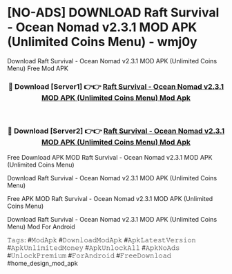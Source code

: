 # [NO-ADS] DOWNLOAD Raft Survival - Ocean Nomad v2.3.1 MOD APK (Unlimited Coins Menu) - wmj0y
Download Raft Survival - Ocean Nomad v2.3.1 MOD APK (Unlimited Coins Menu) Free Mod APK

<div align="center">
<h3>🔴 Download [Server1] 👉👉 <a href="https://apk-comot.site?title=Raft_Survival_-_Ocean_Nomad_v2.3.1_MOD_APK_(Unlimited_Coins_Menu)">Raft Survival - Ocean Nomad v2.3.1 MOD APK (Unlimited Coins Menu) Mod Apk</a></h3><br>

<h3>🔴 Download [Server2] 👉👉 <a href="https://apk-comot.site?title=Raft_Survival_-_Ocean_Nomad_v2.3.1_MOD_APK_(Unlimited_Coins_Menu)">Raft Survival - Ocean Nomad v2.3.1 MOD APK (Unlimited Coins Menu) Mod Apk</a></h3>
</div>


Free Download APK MOD Raft Survival - Ocean Nomad v2.3.1 MOD APK (Unlimited Coins Menu)

Download Raft Survival - Ocean Nomad v2.3.1 MOD APK (Unlimited Coins Menu) 

Free APK MOD Raft Survival - Ocean Nomad v2.3.1 MOD APK (Unlimited Coins Menu) 

Download Raft Survival - Ocean Nomad v2.3.1 MOD APK (Unlimited Coins Menu) Mod For Android

𝚃𝚊𝚐𝚜: #𝙼𝚘𝚍𝙰𝚙𝚔 #𝙳𝚘𝚠𝚗𝚕𝚘𝚊𝚍𝙼𝚘𝚍𝙰𝚙𝚔 #𝙰𝚙𝚔𝙻𝚊𝚝𝚎𝚜𝚝𝚅𝚎𝚛𝚜𝚒𝚘𝚗 #𝙰𝚙𝚔𝚄𝚗𝚕𝚒𝚖𝚒𝚝𝚎𝚍𝙼𝚘𝚗𝚎𝚢 #𝙰𝚙𝚔𝚄𝚗𝚕𝚘𝚌𝚔𝙰𝚕𝚕 #𝙰𝚙𝚔𝙽𝚘𝙰𝚍𝚜 #𝚄𝚗𝚕𝚘𝚌𝚔𝙿𝚛𝚎𝚖𝚒𝚞𝚖 #𝙵𝚘𝚛𝙰𝚗𝚍𝚛𝚘𝚒𝚍 #𝙵𝚛𝚎𝚎𝙳𝚘𝚠𝚗𝚕𝚘𝚊𝚍 #home_design_mod_apk
